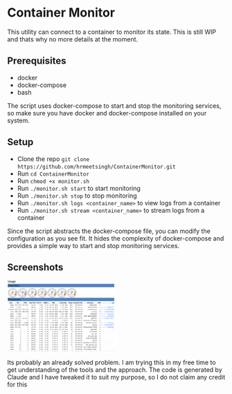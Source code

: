 # Container Monitor
This utility can connect to a container to monitor its state. This is still WIP and thats why no more details at the moment.

## Prerequisites
- docker
- docker-compose
- bash

The script uses docker-compose to start and stop the monitoring services, so make sure you have docker and docker-compose installed on your system.

## Setup
- Clone the repo `git clone https://github.com/hrmeetsingh/ContainerMonitor.git`
- Run `cd ContainerMonitor`
- Run `chmod +x monitor.sh`
- Run `./monitor.sh start` to start monitoring
- Run `./monitor.sh stop` to stop monitoring
- Run `./monitor.sh logs <container_name>` to view logs from a container
- Run `./monitor.sh stream <container_name>` to stream logs from a container

Since the script abstracts the docker-compose file, you can modify the configuration as you see fit. It hides the complexity of docker-compose and provides a simple way to start and stop monitoring services.


## Screenshots 
<img src="./img/cAdvisorDashboard.png" alt="cAdvisorDashboard" width="50%" height="50%">

Its probably an already solved problem. I am trying this in my free time to get understanding of the tools and the approach. 
The code is generated by Claude and I have tweaked it to suit my purpose, so I do not claim any credit for this
